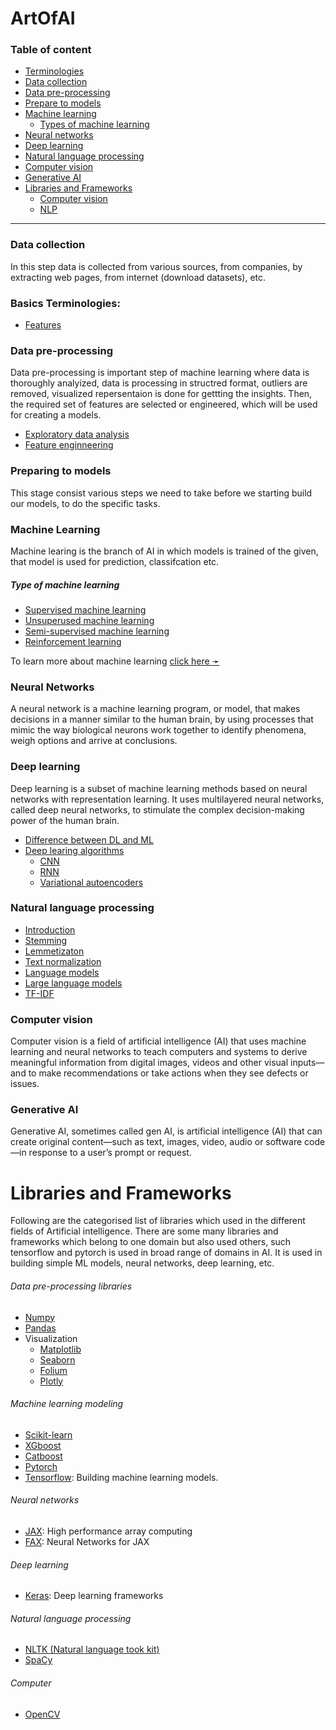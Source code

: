 # ArtOfAI

### Table of content

- [Terminologies](#basics-terminologies)
- [Data collection](#data-collection)
- [Data pre-processing](#data-pre-processing)
- [Prepare to models](#preparing-to-models)
- [Machine learning](#machine-learning)
    - [Types of machine learning](#type-of-machine-learning)
- [Neural networks](https://)
- [Deep learning](#deep-learning)
- [Natural language processing](#natural-language-processing)
- [Computer vision](#computer-vision)
- [Generative AI](#generative-ai)
- [Libraries and Frameworks](#libraries-and-frameworks)
    - [Computer vision](#computer-vision-1)
    - [NLP](#natural-language-processing-1)

----------


### Data collection

In this step data is collected from various sources, from companies, by extracting web pages, from internet (download datasets), etc.


### Basics Terminologies:
- [Features](/docs/glossary/features.md)


### Data pre-processing

Data pre-processing is important step of machine learning where data is thoroughly analyized, data is processing in structred format, outliers are removed, visualized repersentaion is done for gettting the insights. Then, the required set of features are selected or engineered, which will be used for creating a models.

- [Exploratory data analysis](/docs/ArtOfAI/eda/README.md)
- [Feature enginneering](/docs/ArtOfAI/features-engineering/README.md)


### Preparing to models

This stage consist various steps we need to take before we starting build our models, to do the specific tasks.

### Machine Learning

Machine learing is the branch of AI in which models is trained of the given, that model is used for prediction, classifcation etc. 

##### Type of machine learning

- [Supervised machine learning](/docs/ArtOfAI/supervised-learning/README.md)
- [Unsuperused machine learning](/docs/ArtOfAI/unsupervised-learning/README.md)
- [Semi-supervised machine learning](https://)
- [Reinforcement learning](https://)

To learn more about machine learning [click here ➛](/docs/ArtOfAI/machine-learning/README.md)



### Neural Networks

A neural network is a machine learning program, or model, that makes decisions in a manner similar to the human brain, by using processes that mimic the way biological neurons work together to identify phenomena, weigh options and arrive at conclusions.

### Deep learning

Deep learning is a subset of machine learning methods based on neural networks with representation learning. It uses multilayered neural networks, called deep neural networks, to stimulate the complex decision-making power of the human brain.

- [Difference between DL and ML](/docs/ArtOfAI/deep-learning/difference-dl-and-ml.md)
- [Deep learing algorithms](/docs/ArtOfAI/deep-learning/dl-algorithms.md)
    - [CNN](/docs/ArtOfAI/deep-learning/cnn.md)
    - [RNN](/docs/ArtOfAI/deep-learning/rnn.md)
    - [Variational autoencoders](/docs/ArtOfAI/deep-learning/variational-autoencoders.md)

### Natural language processing

- [Introduction](/docs/ArtOfAI/npl/README.md)
- [Stemming](/docs/ArtOfAI/npl/stemming.md)
- [Lemmetizaton](/docs/ArtOfAI/npl/lemmatization.md)
- [Text normalization](/docs/ArtOfAI/npl/text-normalization.md)
- [Language models](https://)
- [Large language models](https://)
- [TF-IDF](/docs/ArtOfAI/npl/tf-idf.md)


### Computer vision

Computer vision is a field of artificial intelligence (AI) that uses machine learning and neural networks to teach computers and systems to derive meaningful information from digital images, videos and other visual inputs—and to make recommendations or take actions when they see defects or issues.

### Generative AI

Generative AI, sometimes called gen AI, is artificial intelligence (AI) that can create original content—such as text, images, video, audio or software code—in response to a user’s prompt or request.

# Libraries and Frameworks

Following are the categorised list of libraries which used in the different fields of Artificial intelligence. There are some many libraries and frameworks which belong to one domain but also used others, such tensorflow and pytorch is used in broad range of domains in AI. It is used in building simple ML models, neural networks, deep learning, etc. 

###### Data pre-processing libraries

- [Numpy](https://)
- [Pandas](https://)
- Visualization
    - [Matplotlib](https://)
    - [Seaborn](https://)
    - [Folium](https://)
    - [Plotly](https://)


###### Machine learning modeling
- [Scikit-learn](https://)
- [XGboost](https://)
- [Catboost](https://)
- [Pytorch](https://)
- [Tensorflow](https://www.tensorflow.org/): Building machine learning models.

###### Neural networks
- [JAX](https://jax.readthedocs.io/en/latest/index.html): High performance array computing
- [FAX](https://flax.readthedocs.io/en/latest/): Neural Networks for JAX

###### Deep learning
- [Keras](https://keras.io): Deep learning frameworks


###### Natural language processing

- [NLTK (Natural language took kit)](www.nltk.org/)
- [SpaCy](https://spacy.io/)


###### Computer 

- [OpenCV](https://)

